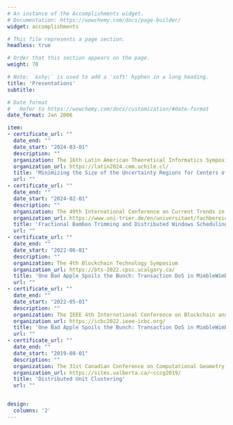 ```yaml
---
# An instance of the Accomplishments widget.
# Documentation: https://wowchemy.com/docs/page-builder/
widget: accomplishments

# This file represents a page section.
headless: true

# Order that this section appears on the page.
weight: 70

# Note: `&shy;` is used to add a 'soft' hyphen in a long heading.
title: 'Presentations'
subtitle:

# Date format
#   Refer to https://wowchemy.com/docs/customization/#date-format
date_format: Jan 2006

item:
- certificate_url: ""
  date_end: ""
  date_start: "2024-03-01"
  description: ""
  organization: The 16th Latin American Theoretical Informatics Symposium
  organization_url: https://latin2024.cmm.uchile.cl/
  title: 'Minimizing the Size of the Uncertainty Regions for Centers of Moving Entities'
  url: ""
- certificate_url: ""
  date_end: ""
  date_start: "2024-02-01"
  description: ""
  organization: The 49th International Conference on Current Trends in Theory and Practice of Computer Science
  organization_url: https://www.uni-trier.de/en/universitaet/fachbereiche-faecher/fachbereich-iv/faecher/informatikwissenschaften/professuren/theoretische-informatik/research/conferences-and-workshops/sofsem-2024
  title: 'Fractional Bamboo Trimming and Distributed Windows Scheduling'
  url: ""
- certificate_url: ""
  date_end: ""
  date_start: "2022-06-01"
  description: ""
  organization: The 4th Blockchain Technology Symposium
  organization_url: https://bts-2022.cpsc.ucalgary.ca/
  title: 'One Bad Apple Spoils the Bunch: Transaction DoS in MimbleWimble Blockchains'
  url: ""
- certificate_url: ""
  date_end: ""
  date_start: "2022-05-01"
  description: ""
  organization: The IEEE 4th International Conference on Blockchain and Cryptocurrency
  organization_url: https://icbc2022.ieee-icbc.org/
  title: 'One Bad Apple Spoils the Bunch: Transaction DoS in MimbleWimble Blockchains'
  url: ""
- certificate_url: ""
  date_end: ""
  date_start: "2019-08-01"
  description: ""
  organization: The 31st Canadian Conference on Computational Geometry
  organization_url: https://sites.ualberta.ca/~cccg2019/
  title: 'Distributed Unit Clustering'
  url: ""


design:
  columns: '2' 
---
```

